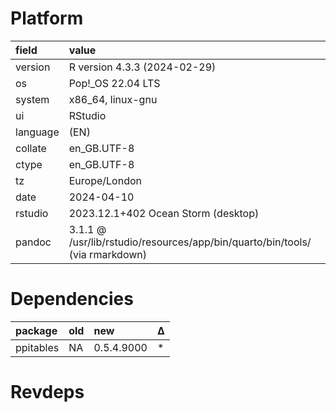 # Platform

|field    |value                                                                        |
|:--------|:----------------------------------------------------------------------------|
|version  |R version 4.3.3 (2024-02-29)                                                 |
|os       |Pop!_OS 22.04 LTS                                                            |
|system   |x86_64, linux-gnu                                                            |
|ui       |RStudio                                                                      |
|language |(EN)                                                                         |
|collate  |en_GB.UTF-8                                                                  |
|ctype    |en_GB.UTF-8                                                                  |
|tz       |Europe/London                                                                |
|date     |2024-04-10                                                                   |
|rstudio  |2023.12.1+402 Ocean Storm (desktop)                                          |
|pandoc   |3.1.1 @ /usr/lib/rstudio/resources/app/bin/quarto/bin/tools/ (via rmarkdown) |

# Dependencies

|package   |old |new        |Δ  |
|:---------|:---|:----------|:--|
|ppitables |NA  |0.5.4.9000 |*  |

# Revdeps

